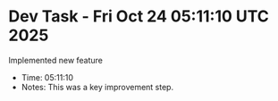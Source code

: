 # Dev Task - Fri Oct 24 05:11:10 UTC 2025
Implemented new feature
- Time: 05:11:10
- Notes: This was a key improvement step.
